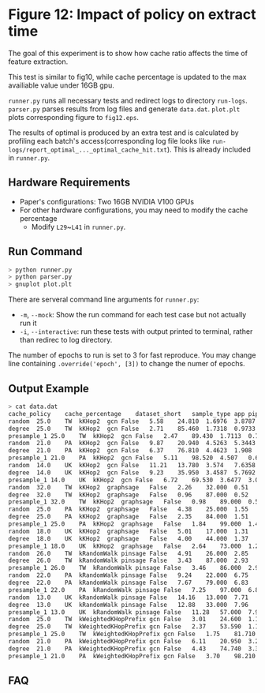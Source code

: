 # Figure 12: Impact of policy on extract time

The goal of this experiment is to show how cache ratio affects the time of feature extraction.

This test is similar to fig10, while cache percentage is updated to the max availiable value under 16GB gpu.

`runner.py` runs all necessary tests and redirect logs to directory `run-logs`.
`parser.py` parses results from log files and generate `data.dat`.
`plot.plt` plots corresponding figure to `fig12.eps`.

The results of optimal is produced by an extra test and is calculated by profiling each batch's access(corresponding log file looks like `run-logs/report_optimal_..._optimal_cache_hit.txt`). This is already included in `runner.py`.

## Hardware Requirements

- Paper's configurations: Two 16GB NVIDIA V100 GPUs
- For other hardware configurations, you may need to modify the cache percentage
  -  Modify `L29`~`L41` in `runner.py`.

## Run Command

```sh
> python runner.py
> python parser.py
> gnuplot plot.plt
```

There are serveral command line arguments for `runner.py`:

- `-m`, `--mock`: Show the run command for each test case but not actually run it
- `-i`, `--interactive`: run these tests with output printed to terminal, rather than redirec to log directory.

The number of epochs to run is set to 3 for fast reproduce. You may change line containing `.override('epoch', [3])` to change the numer of epochs.


## Output Example

```sh
> cat data.dat
cache_policy	cache_percentage	dataset_short	sample_type	app	pipeline	train_process_time	hit_percent	epoch_time:train_total	epoch_time:copy_time
random	25.0	TW	kKHop2	gcn	False	5.58	24.810	1.6976	3.8787
degree	25.0	TW	kKHop2	gcn	False	2.71	85.460	1.7318	0.9733
presample_1	25.0	TW	kKHop2	gcn	False	2.47	89.430	1.7113	0.7567
random	21.0	PA	kKHop2	gcn	False	9.87	20.940	4.5263	5.3443
degree	21.0	PA	kKHop2	gcn	False	6.37	76.810	4.4623	1.908
presample_1	21.0	PA	kKHop2	gcn	False	5.11	98.520	4.507	0.6048
random	14.0	UK	kKHop2	gcn	False	11.21	13.780	3.574	7.6358
degree	14.0	UK	kKHop2	gcn	False	9.23	35.950	3.4587	5.7692
presample_1	14.0	UK	kKHop2	gcn	False	6.72	69.530	3.6477	3.0724
random	32.0	TW	kKHop2	graphsage	False	2.26	32.000	0.51	1.75
degree	32.0	TW	kKHop2	graphsage	False	0.96	87.000	0.52	0.44
presample_1	32.0	TW	kKHop2	graphsage	False	0.98	89.000	0.52	0.46
random	25.0	PA	kKHop2	graphsage	False	4.38	25.000	1.55	2.83
degree	25.0	PA	kKHop2	graphsage	False	2.35	84.000	1.51	0.84
presample_1	25.0	PA	kKHop2	graphsage	False	1.84	99.000	1.47	0.37
random	18.0	UK	kKHop2	graphsage	False	5.01	17.000	1.31	3.7
degree	18.0	UK	kKHop2	graphsage	False	4.00	44.000	1.37	2.63
presample_1	18.0	UK	kKHop2	graphsage	False	2.64	73.000	1.27	1.37
random	26.0	TW	kRandomWalk	pinsage	False	4.91	26.000	2.85	2.06
degree	26.0	TW	kRandomWalk	pinsage	False	3.43	87.000	2.93	0.5
presample_1	26.0	TW	kRandomWalk	pinsage	False	3.46	86.000	2.91	0.55
random	22.0	PA	kRandomWalk	pinsage	False	9.24	22.000	6.75	2.49
degree	22.0	PA	kRandomWalk	pinsage	False	7.67	79.000	6.83	0.84
presample_1	22.0	PA	kRandomWalk	pinsage	False	7.25	97.000	6.81	0.44
random	13.0	UK	kRandomWalk	pinsage	False	14.16	13.000	7.71	6.45
degree	13.0	UK	kRandomWalk	pinsage	False	12.88	33.000	7.96	4.92
presample_1	13.0	UK	kRandomWalk	pinsage	False	11.28	57.000	7.94	3.34
random	25.0	TW	kWeightedKHopPrefix	gcn	False	3.01	24.600	1.1453	1.8684
degree	25.0	TW	kWeightedKHopPrefix	gcn	False	2.37	53.590	1.1557	1.213
presample_1	25.0	TW	kWeightedKHopPrefix	gcn	False	1.75	81.710	1.1519	0.5987
random	21.0	PA	kWeightedKHopPrefix	gcn	False	6.11	20.950	3.2277	2.8779
degree	21.0	PA	kWeightedKHopPrefix	gcn	False	4.43	74.740	3.3373	1.0932
presample_1	21.0	PA	kWeightedKHopPrefix	gcn	False	3.70	98.210	3.3127	0.3859

```

## FAQ